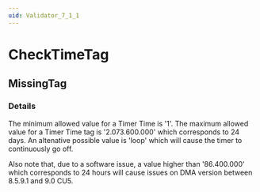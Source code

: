 ```yaml
---
uid: Validator_7_1_1
---
```


# CheckTimeTag

## MissingTag

<!-- Description, Properties, ... sections are auto-generated. -->
<!-- REPLACE ME AUTO-GENERATION -->

### Details

The minimum allowed value for a Timer Time is '1'.
The maximum allowed value for a Timer Time tag is '2.073.600.000' which corresponds to 24 days.
An altenative possible value is 'loop' which will cause the timer to continuously go off.

Also note that, due to a software issue, a value higher than '86.400.000' which corresponds to 24 hours will cause issues on DMA version between 8.5.9.1 and 9.0 CU5.

<!-- Uncomment to add example code -->
<!--### Example code-->
